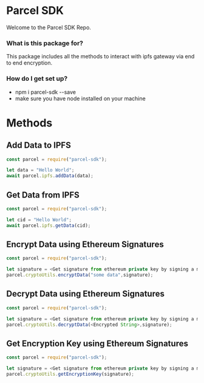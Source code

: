 # Parcel SDK

Welcome to the Parcel SDK Repo.

### What is this package for?
This package includes all the methods to interact with ipfs gateway via end to end encryption.

### How do I get set up?

- npm i parcel-sdk --save
- make sure you have node installed on your machine

# Methods

## Add Data to IPFS

```js
const parcel = require("parcel-sdk");

let data = "Hello World";
await parcel.ipfs.addData(data);

```

## Get Data from IPFS

```js
const parcel = require("parcel-sdk");

let cid = "Hello World";
await parcel.ipfs.getData(cid);
```
## Encrypt Data using Ethereum Signatures

```js
const parcel = require("parcel-sdk");

let signature = <Get signature from ethereum private key by signing a message>
parcel.cryptoUtils.encryptData("some data",signature);

```

## Decrypt Data using Ethereum Signatures

```js
const parcel = require("parcel-sdk");

let signature = <Get signature from ethereum private key by signing a message>
parcel.cryptoUtils.decryptData(<Encrypted String>,signature);

```

## Get Encryption Key using Ethereum Signatures

```js
const parcel = require("parcel-sdk");

let signature = <Get signature from ethereum private key by signing a message>
parcel.cryptoUtils.getEncryptionKey(signature);

```
